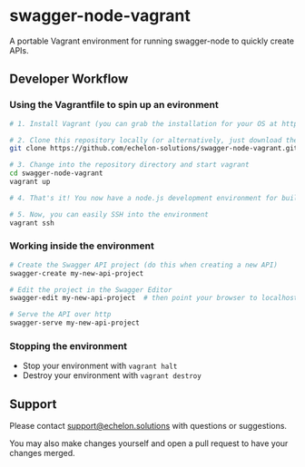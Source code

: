 # swagger-node-vagrant

A portable Vagrant environment for running swagger-node to quickly create APIs.

## Developer Workflow

### Using the Vagrantfile to spin up an evironment

```bash
# 1. Install Vagrant (you can grab the installation for your OS at https://www.vagrantup.com/)

# 2. Clone this repository locally (or alternatively, just download the Vagrantfile)
git clone https://github.com/echelon-solutions/swagger-node-vagrant.git

# 3. Change into the repository directory and start vagrant
cd swagger-node-vagrant
vagrant up

# 4. That's it! You now have a node.js development environment for building Swagger APIs!

# 5. Now, you can easily SSH into the environment
vagrant ssh
```

### Working inside the environment

```bash
# Create the Swagger API project (do this when creating a new API)
swagger-create my-new-api-project

# Edit the project in the Swagger Editor
swagger-edit my-new-api-project  # then point your browser to localhost:8080/#/edit

# Serve the API over http
swagger-serve my-new-api-project
```

### Stopping the environment

- Stop your environment with `vagrant halt`
- Destroy your environment with `vagrant destroy`

## Support

Please contact support@echelon.solutions with questions or suggestions.

You may also make changes yourself and open a pull request to have your changes merged.
